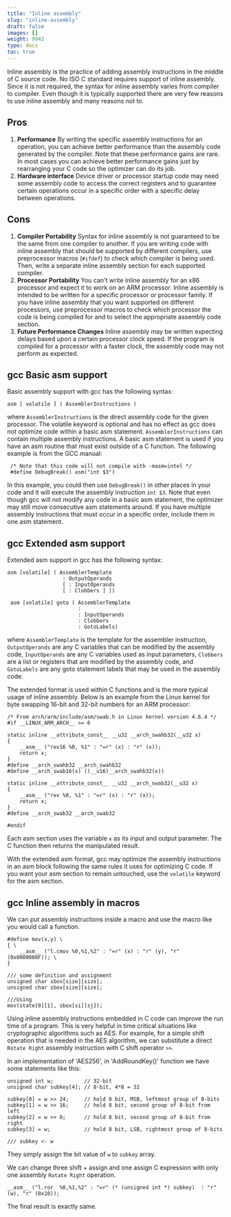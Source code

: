 ```yaml
---
title: "Inline assembly"
slug: "inline-assembly"
draft: false
images: []
weight: 9942
type: docs
toc: true
---
```


Inline assembly is the practice of adding assembly instructions in the middle of C source code.  No ISO C standard requires support of inline assembly.  Since it is not required, the syntax for inline assembly varies from compiler to compiler.  Even though it is typically supported there are very few reasons to use inline assembly and many reasons not to.

## Pros ##

1. **Performance** By writing the specific assembly instructions for an operation, you can achieve better performance than the assembly code generated by the compiler.  Note that these performance gains are rare.  In most cases you can achieve better performance gains just by rearranging your C code so the optimizer can do its job.
2. **Hardware interface**  Device driver or processor startup code may need some assembly code to access the correct registers and to guarantee certain operations occur in a specific order with a specific delay between operations.

## Cons ##
1. **Compiler Portability** Syntax for inline assembly is not guaranteed to be the same from one compiler to another.  If you are writing code with inline assembly that should be supported by different compilers, use preprocessor macros (`#ifdef`) to check which compiler is being used.  Then, write a separate inline assembly section for each supported compiler.
2. **Processor Portability** You can't write inline assembly for an x86 processor and expect it to work on an ARM processor.  Inline assembly is intended to be written for a specific processor or processor family.  If you have inline assembly that you want supported on different processors, use preprocessor macros to check which processor the code is being compiled for and to select the appropriate assembly code section.
3. **Future Performance Changes** Inline assembly may be written expecting delays based upon a certain processor clock speed.  If the program is compiled for a processor with a faster clock, the assembly code may not perform as expected.

## gcc Basic asm support
Basic assembly support with gcc has the following syntax:

    asm [ volatile ] ( AssemblerInstructions )

where `AssemblerInstructions` is the direct assembly code for the given processor.  The volatile keyword is optional and has no effect as gcc does not optimize code within a basic asm statement.  `AssemblerInstructions` can contain multiple assembly instructions.  A basic asm statement is used if you have an asm routine that must exist outside of a C function.  The following example is from the GCC manual:

     /* Note that this code will not compile with -masm=intel */
     #define DebugBreak() asm("int $3")

In this example, you could then use `DebugBreak()` in other places in your code and it will execute the assembly instruction `int $3`.  Note that even though gcc will not modify any code in a basic asm statement, the optimizer may still move consecutive asm statements around.  If you have multiple assembly instructions that must occur in a specific order, include them in one asm statement.

## gcc Extended asm support
Extended asm support in gcc has the following syntax:

    asm [volatile] ( AssemblerTemplate
                      : OutputOperands
                      [ : InputOperands
                      [ : Clobbers ] ])
     
     asm [volatile] goto ( AssemblerTemplate
                           :
                           : InputOperands
                           : Clobbers
                           : GotoLabels)
where `AssemblerTemplate` is the template for the assembler instruction, `OutputOperands` are any C variables that can be modified by the assembly code, `InputOperands` are any C variables used as input parameters, `Clobbers` are a list or registers that are modified by the assembly code, and `GotoLabels` are any goto statement labels that may be used in the assembly code.

The extended format is used within C functions and is the more typical usage of inline assembly.  Below is an example from the Linux kernel for byte swapping 16-bit and 32-bit numbers for an ARM processor:

    /* From arch/arm/include/asm/swab.h in Linux kernel version 4.6.4 */
    #if __LINUX_ARM_ARCH__ >= 6
    
    static inline __attribute_const__ __u32 __arch_swahb32(__u32 x)
    {
        __asm__ ("rev16 %0, %1" : "=r" (x) : "r" (x));
        return x;
    }
    #define __arch_swahb32 __arch_swahb32
    #define __arch_swab16(x) ((__u16)__arch_swahb32(x))
    
    static inline __attribute_const__ __u32 __arch_swab32(__u32 x)
    {
        __asm__ ("rev %0, %1" : "=r" (x) : "r" (x));
        return x;
    }
    #define __arch_swab32 __arch_swab32
    
    #endif

Each asm section uses the variable `x` as its input and output parameter.  The C function then returns the manipulated result.

With the extended asm format, gcc may optimize the assembly instructions in an asm block following the same rules it uses for optimizing C code.  If you want your asm section to remain untouched, use the `volatile` keyword for the asm section.

## gcc Inline assembly in macros
We can put assembly instructions inside a macro
and use the macro like you would call a function.

    #define mov(x,y) \
    { \
        __asm__ ("l.cmov %0,%1,%2" : "=r" (x) : "r" (y), "r" (0x0000000F)); \
    }

    /// some definition and assignment
    unsigned char sbox[size][size];
    unsigned char sbox[size][size];
    
    ///Using
    mov(state[0][1], sbox[si][sj]);


Using inline assembly instructions embedded in C code can improve the run time
of a program. This is very helpful in time critical situations like cryptographic algorithms such as AES. For example, for a simple shift operation that is needed in the AES algorithm, we can substitute a direct `Rotate Right` assembly instruction with C shift operator `>>`.

In an implementation of 'AES256', in 'AddRoundKey()' function we have some statements like this:

    unsigned int w;          // 32-bit
    unsigned char subkey[4]; // 8-bit, 4*8 = 32 
    
    subkey[0] = w >> 24;     // hold 8 bit, MSB, leftmost group of 8-bits 
    subkey[1] = w >> 16;     // hold 8 bit, second group of 8-bit from left    
    subkey[2] = w >> 8;      // hold 8 bit, second group of 8-bit from right
    subkey[3] = w;           // hold 8 bit, LSB, rightmost group of 8-bits
    
    /// subkey <- w

They simply assign the bit value of `w` to `subkey` array.

We can change three shift + assign and one assign C expression with only
one assembly `Rotate Right` operation.

    __asm__ ("l.ror  %0,%1,%2" : "=r" (* (unsigned int *) subkey)  : "r" (w), "r" (0x10));

The final result is exactly same.


